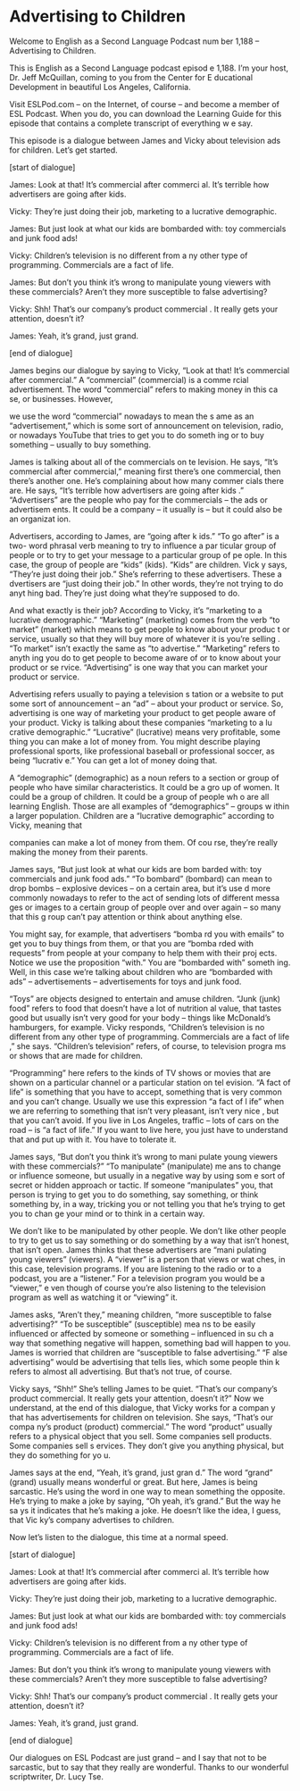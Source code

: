 # Advertising to Children

Welcome to English as a Second Language Podcast num ber 1,188 – Advertising to Children.

This is English as a Second Language podcast episod e 1,188. I’m your host, Dr. Jeff McQuillan, coming to you from the Center for E ducational Development in beautiful Los Angeles, California.

Visit ESLPod.com – on the Internet, of course – and  become a member of ESL Podcast. When you do, you can download the Learning  Guide for this episode that contains a complete transcript of everything w e say.

This episode is a dialogue between James and Vicky about television ads for children. Let’s get started.

[start of dialogue]

James: Look at that! It’s commercial after commerci al. It’s terrible how advertisers are going after kids.

Vicky: They’re just doing their job, marketing to a  lucrative demographic.

James: But just look at what our kids are bombarded  with: toy commercials and junk food ads!

Vicky: Children’s television is no different from a ny other type of programming. Commercials are a fact of life.

James: But don’t you think it’s wrong to manipulate  young viewers with these commercials? Aren’t they more susceptible to false advertising?

Vicky: Shh! That’s our company’s product commercial . It really gets your attention, doesn’t it?

James: Yeah, it’s grand, just grand.

[end of dialogue]

James begins our dialogue by saying to Vicky, “Look  at that! It’s commercial after commercial.” A “commercial” (commercial) is a comme rcial advertisement. The word “commercial” refers to making money in this ca se, or businesses. However,

we use the word “commercial” nowadays to mean the s ame as an “advertisement,” which is some sort of announcement  on television, radio, or nowadays YouTube that tries to get you to do someth ing or to buy something – usually to buy something.

James is talking about all of the commercials on te levision. He says, “It’s commercial after commercial,” meaning first there’s  one commercial, then there’s another one. He’s complaining about how many commer cials there are. He says, “It’s terrible how advertisers are going after kids .” “Advertisers” are the people who pay for the commercials – the ads or advertisem ents. It could be a company – it usually is – but it could also be an organizat ion.

Advertisers, according to James, are “going after k ids.” “To go after” is a two- word phrasal verb meaning to try to influence a par ticular group of people or to try to get your message to a particular group of pe ople. In this case, the group of people are “kids” (kids). “Kids” are children. Vick y says, “They’re just doing their job.” She’s referring to these advertisers. These a dvertisers are “just doing their job.” In other words, they’re not trying to do anyt hing bad. They’re just doing what they’re supposed to do.

And what exactly is their job? According to Vicky, it’s “marketing to a lucrative demographic.” “Marketing” (marketing) comes from the verb “to market” (market) which means to get people to know about your produc t or service, usually so that they will buy more of whatever it is you’re selling . “To market” isn’t exactly the same as “to advertise.” “Marketing” refers to anyth ing you do to get people to become aware of or to know about your product or se rvice. “Advertising” is one way that you can market your product or service.

Advertising refers usually to paying a television s tation or a website to put some sort of announcement – an “ad” – about your product  or service. So, advertising is one way of marketing your product to get people aware of your product. Vicky is talking about these companies “marketing to a lu crative demographic.” “Lucrative” (lucrative) means very profitable, some thing you can make a lot of money from. You might describe playing professional  sports, like professional baseball or professional soccer, as being “lucrativ e.” You can get a lot of money doing that.

A “demographic” (demographic) as a noun refers to a  section or group of people who have similar characteristics. It could be a gro up of women. It could be a group of children. It could be a group of people wh o are all learning English. Those are all examples of “demographics” – groups w ithin a larger population. Children are a “lucrative demographic” according to  Vicky, meaning that

companies can make a lot of money from them. Of cou rse, they’re really making the money from their parents.

James says, “But just look at what our kids are bom barded with: toy commercials and junk food ads.” “To bombard” (bombard) can mean  to drop bombs – explosive devices – on a certain area, but it’s use d more commonly nowadays to refer to the act of sending lots of different messa ges or images to a certain group of people over and over again – so many that this g roup can’t pay attention or think about anything else.

You might say, for example, that advertisers “bomba rd you with emails” to get you to buy things from them, or that you are “bomba rded with requests” from people at your company to help them with their proj ects. Notice we use the proposition “with.” You are “bombarded with” someth ing. Well, in this case we’re talking about children who are “bombarded with ads”  – advertisements – advertisements for toys and junk food.

“Toys” are objects designed to entertain and amuse children. “Junk (junk) food” refers to food that doesn’t have a lot of nutrition al value, that tastes good but usually isn’t very good for your body – things like  McDonald’s hamburgers, for example. Vicky responds, “Children’s television is no different from any other type of programming. Commercials are a fact of life ,” she says. “Children’s television” refers, of course, to television progra ms or shows that are made for children.

“Programming” here refers to the kinds of TV shows or movies that are shown on a particular channel or a particular station on tel evision. “A fact of life” is something that you have to accept, something that is very common and you can’t change. Usually we use this expression “a fact of l ife” when we are referring to something that isn’t very pleasant, isn’t very nice , but that you can’t avoid. If you live in Los Angeles, traffic – lots of cars on the road – is “a fact of life.” If you want to live here, you just have to understand that and put up with it. You have to tolerate it.

James says, “But don’t you think it’s wrong to mani pulate young viewers with these commercials?” “To manipulate” (manipulate) me ans to change or influence someone, but usually in a negative way by using som e sort of secret or hidden approach or tactic. If someone “manipulates” you, that person is trying to get you to do something, say something, or think something by, in a way, tricking you or not telling you that he’s trying to get you to chan ge your mind or to think in a certain way.

We don’t like to be manipulated by other people. We  don’t like other people to try to get us to say something or do something by a way  that isn’t honest, that isn’t open. James thinks that these advertisers are “mani pulating young viewers” (viewers). A “viewer” is a person that views or wat ches, in this case, television programs. If you are listening to the radio or to a  podcast, you are a “listener.” For a television program you would be a “viewer,” e ven though of course you’re also listening to the television program as well as  watching it or “viewing” it.

James asks, “Aren’t they,” meaning children, “more susceptible to false advertising?” “To be susceptible” (susceptible) mea ns to be easily influenced or affected by someone or something – influenced in su ch a way that something negative will happen, something bad will happen to you. James is worried that children are “susceptible to false advertising.” “F alse advertising” would be advertising that tells lies, which some people thin k refers to almost all advertising. But that’s not true, of course.

Vicky says, “Shh!” She’s telling James to be quiet.  “That’s our company’s product commercial. It really gets your attention, doesn’t it?” Now we understand, at the end of this dialogue, that Vicky works for a compan y that has advertisements for children on television. She says, “That’s our compa ny’s product (product) commercial.” The word “product” usually refers to a  physical object that you sell. Some companies sell products. Some companies sell s ervices. They don’t give you anything physical, but they do something for yo u.

James says at the end, “Yeah, it’s grand, just gran d.” The word “grand” (grand) usually means wonderful or great. But here, James is being sarcastic. He’s using the word in one way to mean something the opposite.  He’s trying to make a joke by saying, “Oh yeah, it’s grand.” But the way he sa ys it indicates that he’s making a joke. He doesn’t like the idea, I guess, that Vic ky’s company advertises to children.

Now let’s listen to the dialogue, this time at a normal speed.

[start of dialogue]

James: Look at that! It’s commercial after commerci al. It’s terrible how advertisers are going after kids.

Vicky: They’re just doing their job, marketing to a  lucrative demographic.

James: But just look at what our kids are bombarded  with: toy commercials and junk food ads!

 Vicky: Children’s television is no different from a ny other type of programming. Commercials are a fact of life.

James: But don’t you think it’s wrong to manipulate  young viewers with these commercials? Aren’t they more susceptible to false advertising?

Vicky: Shh! That’s our company’s product commercial . It really gets your attention, doesn’t it?

James: Yeah, it’s grand, just grand.

[end of dialogue]

Our dialogues on ESL Podcast are just grand – and I  say that not to be sarcastic, but to say that they really are wonderful. Thanks to our wonderful scriptwriter, Dr. Lucy Tse.



